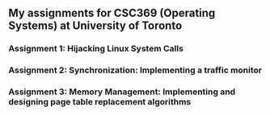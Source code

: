 ## My assignments for CSC369 (Operating Systems) at University of Toronto

### Assignment 1: Hijacking Linux System Calls

### Assignment 2: Synchronization: Implementing a traffic monitor

### Assignment 3: Memory Management: Implementing and designing page table replacement algorithms


